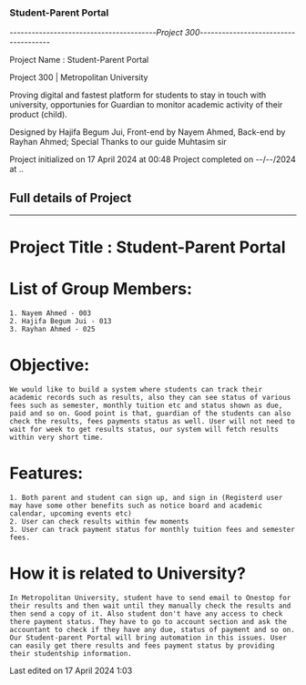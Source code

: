 ### Student-Parent Portal 

----------------------------------------*Project 300*-------------------------------------

Project Name : Student-Parent Portal

Project 300 | Metropolitan University

Proving digital and fastest platform for students to stay in touch with university, opportunies for Guardian to monitor academic activity of their product (child). 

Designed by Hajifa Begum Jui,
Front-end by Nayem Ahmed,
Back-end by Rayhan Ahmed;
Special Thanks to our guide Muhtasim sir


Project initialized on 17 April 2024 at 00:48
Project completed on --/--/2024 at ..


## Full details of Project
--------------------------
# Project Title : Student-Parent Portal

# List of Group Members:
    1. Nayem Ahmed - 003
    2. Hajifa Begum Jui - 013
    3. Rayhan Ahmed - 025

# Objective:
    We would like to build a system where students can track their academic records such as results, also they can see status of various fees such as semester, monthly tuition etc and status shown as due, paid and so on. Good point is that, guardian of the students can also check the results, fees payments status as well. User will not need to wait for week to get results status, our system will fetch results within very short time.


# Features:
    1. Both parent and student can sign up, and sign in (Registerd user may have some other benefits such as notice board and academic calendar, upcoming events etc)
    2. User can check results within few moments
    3. User can track payment status for monthly tuition fees and semester fees.


# How it is related to University?
    In Metropolitan University, student have to send email to Onestop for their results and then wait until they manually check the results and then send a copy of it. Also student don't have any access to check there payment status. They have to go to account section and ask the accountant to check if they have any due, status of payment and so on. Our Student-parent Portal will bring automation in this issues. User can easily get there results and fees payment status by providing their studentship information.


Last edited on 17 April 2024 1:03